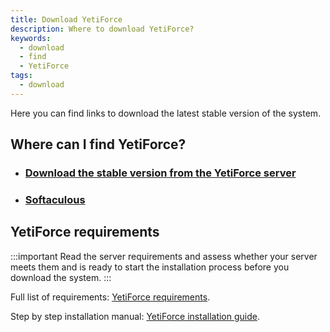 ```yaml
---
title: Download YetiForce
description: Where to download YetiForce?
keywords:
  - download
  - find
  - YetiForce
tags:
  - download
---
```


Here you can find links to download the latest stable version of the system.

## Where can I find YetiForce?

- ### [Download the stable version from the YetiForce server](https://api.yetiforce.eu/download/crm/www/7.0.1-complete)
- ### [Softaculous](https://www.softaculous.com/apps/erp/YetiForce)

## YetiForce requirements

:::important
Read the server requirements and assess whether your server meets them and is ready to start the installation process before you download the system.
:::

Full list of requirements: [YetiForce requirements](/introduction/requirements).

Step by step installation manual: [YetiForce installation guide](/introduction/installation-manual).
